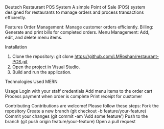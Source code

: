 Deutsch Restaurant POS System
A simple Point of Sale (POS) system designed for restaurants to manage orders and process transactions efficiently.

Features
  Order Management: Manage customer orders efficiently.
  Billing: Generate and print bills for completed orders.
  Menu Management: Add, edit, and delete menu items.

Installation
  1. Clone the repository:
         git clone https://github.com/LMRoshan/restaurant-POS.git
  2. Open the project in Visual Studio.
  3. Build and run the application.

Technologies Used
  MERN 

Usage
  Login with your staff credentials
  Add menu items to the order cart
  Process payment when order is complete
  Print receipt for customer

Contributing
Contributions are welcome! Please follow these steps:
  Fork the repository
  Create a new branch (git checkout -b feature/your-feature)
  Commit your changes (git commit -am 'Add some feature')
  Push to the branch (git push origin feature/your-feature)
  Open a pull request
